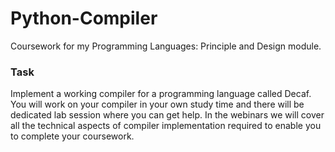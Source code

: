 # Python-Compiler
 
Coursework for my Programming Languages: Principle and Design module.


### Task

Implement a working compiler for a programming language called Decaf. You will work on your compiler in your own study time and there will be dedicated lab session where you can get help. In the webinars we will cover all the technical aspects of compiler implementation required to enable you to complete your coursework.
